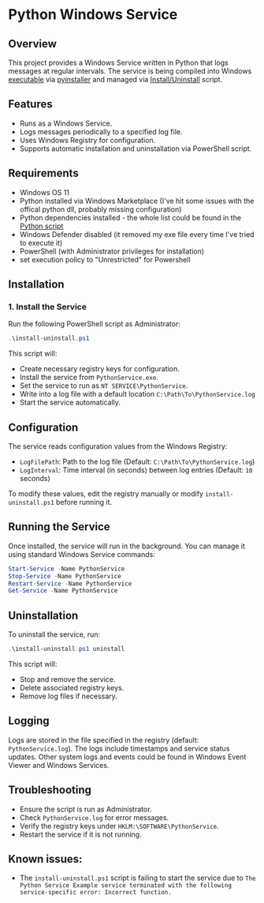 # Python Windows Service

## Overview
This project provides a Windows Service written in Python that logs messages at regular intervals. The service is being compiled into Windows [executable](PythonService.exe) via [pyinstaller](https://pyinstaller.org/en/stable/) and managed via [Install/Uninstall](install-uninstall.ps1) script.

## Features
- Runs as a Windows Service.
- Logs messages periodically to a specified log file.
- Uses Windows Registry for configuration.
- Supports automatic installation and uninstallation via PowerShell script.

## Requirements
- Windows OS 11
- Python installed via Windows Marketplace (I've hit some issues with the offical python dll, probably missing configuration)
- Python dependencies installed - the whole list could be found in the [Python script](PythonService.py)
- Windows Defender disabled (it removed my exe file every time I've tried to execute it)
- PowerShell (with Administrator privileges for installation)
- set execution policy to "Unrestricted" for Powershell

## Installation


### 1. Install the Service
Run the following PowerShell script as Administrator:
```powershell
.\install-uninstall.ps1
```
This script will:
- Create necessary registry keys for configuration.
- Install the service from `PythonService.exe`.
- Set the service to run as `NT SERVICE\PythonService`.
- Write into a log file with a default location `C:\Path\To\PythonService.log`
- Start the service automatically.

## Configuration
The service reads configuration values from the Windows Registry:
- `LogFilePath`: Path to the log file (Default: `C:\Path\To\PythonService.log`)
- `LogInterval`: Time interval (in seconds) between log entries (Default: `10` seconds)

To modify these values, edit the registry manually or modify `install-uninstall.ps1` before running it.

## Running the Service
Once installed, the service will run in the background. You can manage it using standard Windows Service commands:
```powershell
Start-Service -Name PythonService
Stop-Service -Name PythonService
Restart-Service -Name PythonService
Get-Service -Name PythonService
```

## Uninstallation
To uninstall the service, run:
```powershell
.\install-uninstall.ps1 uninstall
```
This script will:
- Stop and remove the service.
- Delete associated registry keys.
- Remove log files if necessary.

## Logging
Logs are stored in the file specified in the registry (default: `PythonService.log`). The logs include timestamps and service status updates. Other system logs and events could be found in Windows Event Viewer and Windows Services.

## Troubleshooting
- Ensure the script is run as Administrator.
- Check `PythonService.log` for error messages.
- Verify the registry keys under `HKLM:\SOFTWARE\PythonService`.
- Restart the service if it is not running.

## Known issues:
- The `install-uninstall.ps1` script is failing to start the service due to `The Python Service Example service terminated with the following service-specific error: Incorrect function.`
